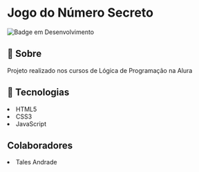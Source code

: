 <h1>Jogo do Número Secreto</h1>

![Badge em Desenvolvimento](http://img.shields.io/static/v1?label=STATUS&message=EM%20DESENVOLVIMENTO&color=GREEN&style=for-the-badge)

<h2>📜 Sobre</h2>
<p>Projeto realizado nos cursos de Lógica de Programação na Alura</p>

## 🚀 Tecnologias
<p>
<li>HTML5</li>
<li>CSS3</li>
<li>JavaScript</li>
<p>

## Colaboradores
<p>
<li>Tales Andrade</li>
</p>
